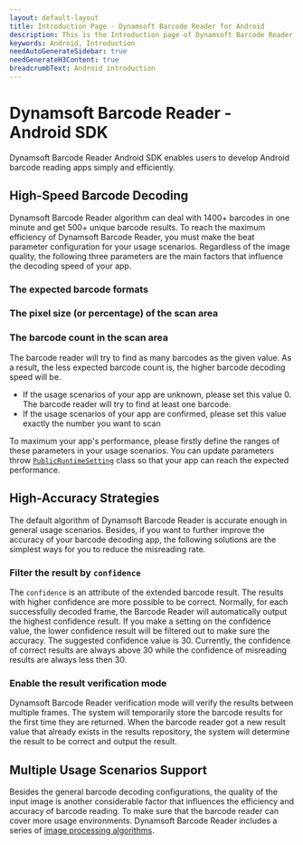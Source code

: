 ```yaml
---
layout: default-layout
title: Introduction Page - Dynamsoft Barcode Reader for Android
description: This is the Introduction page of Dynamsoft Barcode Reader for Android SDK.
keywords: Android, Introduction
needAutoGenerateSidebar: true
needGenerateH3Content: true
breadcrumbText: Android introduction
---
```


# Dynamsoft Barcode Reader - Android SDK

Dynamsoft Barcode Reader Android SDK enables users to develop Android barcode reading apps simply and efficiently.

## High-Speed Barcode Decoding

Dynamsoft Barcode Reader algorithm can deal with 1400+ barcodes in one minute and get 500+ unique barcode results. To reach the maximum efficiency of Dynamsoft Barcode Reader, you must make the beat parameter configuration for your usage scenarios. Regardless of the image quality, the following three parameters are the main factors that influence the decoding speed of your app.

### The expected barcode formats

### The pixel size (or percentage) of the scan area

### The barcode count in the scan area

The barcode reader will try to find as many barcodes as the given value. As a result, the less expected barcode count is, the higher barcode decoding speed will be.

- If the usage scenarios of your app are unknown, please set this value 0. The barcode reader will try to find at least one barcode.
- If the usage scenarios of your app are confirmed, please set this value exactly the number you want to scan

To maximum your app's performance, please firstly define the ranges of these parameters in your usage scenarios. You can update parameters throw [`PublicRuntimeSetting`](api-reference/auxiliary-PublicRuntimeSettings.html) class so that your app can reach the expected performance.

## High-Accuracy Strategies

The default algorithm of Dynamsoft Barcode Reader is accurate enough in general usage scenarios. Besides, if you want to further improve the accuracy of your barcode decoding app, the following solutions are the simplest ways for you to reduce the misreading rate.

### Filter the result by `confidence`

The `confidence` is an attribute of the extended barcode result. The results with higher confidence are more possible to be correct. Normally, for each successfully decoded frame, the Barcode Reader will automatically output the highest confidence result. If you make a setting on the confidence value, the lower confidence result will be filtered out to make sure the accuracy. The suggested confidence value is 30. Currently, the confidence of correct results are always above 30 while the confidence of misreading results are always less then 30.

### Enable the result verification mode

Dynamsoft Barcode Reader verification mode will verify the results between multiple frames. The system will temporarily store the barcode results for the first time they are returned. When the barcode reader got a new result value that already exists in the results repository, the system will determine the result to be correct and output the result.

## Multiple Usage Scenarios Support

Besides the general barcode decoding configurations, the quality of the input image is another considerable factor that influences the efficiency and accuracy of barcode reading. To make sure that the barcode reader can cover more usage environments. Dynamsoft Barcode Reader includes a series of [image processing algorithms]({{site.parameters_reference}}image-parameter/index.html).
